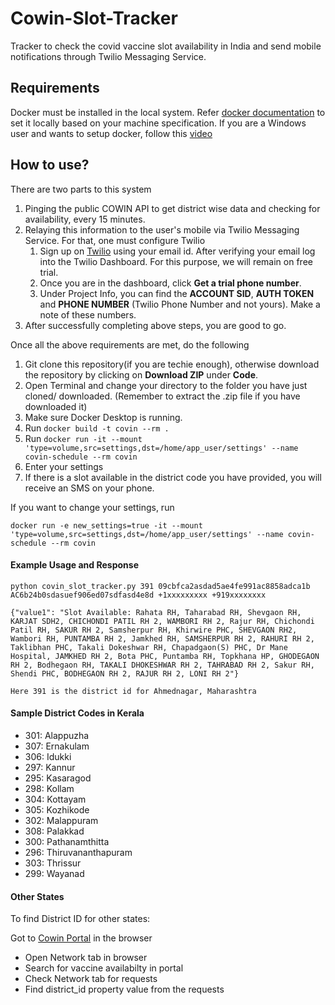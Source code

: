 # Cowin-Slot-Tracker
Tracker to check the covid vaccine slot availability in India and send mobile notifications through Twilio Messaging Service.

## Requirements
Docker must be installed in the local system. Refer [docker documentation](https://docs.docker.com/engine/install/) to set it locally based on your machine specification.
If you are a Windows user and wants to setup docker, follow this [video](
https://youtu.be/_9AWYlt86B8)
## How to use?
There are two parts to this system
1. Pinging the public COWIN API to get district wise data and checking for availability, every 15 minutes.
2. Relaying this information to the user's mobile via Twilio Messaging Service. For that, one must configure Twilio
    1. Sign up on [Twilio](https://www.twilio.com/) using your email id. After verifying your email log into the Twilio Dashboard. For this purpose, we will remain on free trial.
    2. Once you are in the dashboard, click **Get a trial phone number**.
    3. Under Project Info, you can find the **ACCOUNT SID**, **AUTH TOKEN** and **PHONE NUMBER** (Twilio Phone Number and not yours). Make a note of these numbers.
4. After successfully completing above steps, you are good to go.

Once all the above requirements are met, do the following
1. Git clone this repository(if you are techie enough), otherwise download the repository by clicking on **Download ZIP** under **Code**.
2. Open Terminal and change your directory to the folder you have just cloned/ downloaded. (Remember to extract the .zip file if you have downloaded it)
3. Make sure Docker Desktop is running.
4. Run `docker build -t covin --rm .`
5. Run `docker run -it --mount 'type=volume,src=settings,dst=/home/app_user/settings' --name covin-schedule --rm covin`
6. Enter your settings
7. If there is a slot available in the district code you have provided, you will receive an SMS on your phone.

If you want to change your settings, run 
```
docker run -e new_settings=true -it --mount 'type=volume,src=settings,dst=/home/app_user/settings' --name covin-schedule --rm covin
```

#### Example Usage and Response
```
python covin_slot_tracker.py 391 09cbfca2asdad5ae4fe991ac8858adca1b AC6b24b0sdasuef906ed07sdfasd4e8d +1xxxxxxxxx +919xxxxxxxx

{"value1": "Slot Available: Rahata RH, Taharabad RH, Shevgaon RH, KARJAT SDH2, CHICHONDI PATIL RH 2, WAMBORI RH 2, Rajur RH, Chichondi Patil RH, SAKUR RH 2, Samsherpur RH, Khirwire PHC, SHEVGAON RH2, Wambori RH, PUNTAMBA RH 2, Jamkhed RH, SAMSHERPUR RH 2, RAHURI RH 2, Taklibhan PHC, Takali Dokeshwar RH, Chapadgaon(S) PHC, Dr Mane Hospital, JAMKHED RH 2, Bota PHC, Puntamba RH, Topkhana HP, GHODEGAON RH 2, Bodhegaon RH, TAKALI DHOKESHWAR RH 2, TAHRABAD RH 2, Sakur RH, Shendi PHC, BODHEGAON RH 2, RAJUR RH 2, LONI RH 2"}

Here 391 is the district id for Ahmednagar, Maharashtra
```

#### Sample District Codes in Kerala
- 301: Alappuzha
- 307: Ernakulam
- 306: Idukki
- 297: Kannur
- 295: Kasaragod
- 298: Kollam
- 304: Kottayam
- 305: Kozhikode
- 302: Malappuram
- 308: Palakkad
- 300: Pathanamthitta
- 296: Thiruvananthapuram
- 303: Thrissur
- 299: Wayanad

#### Other States
To find District ID for other states:

Got to [Cowin Portal](https://www.cowin.gov.in/home) in the browser
- Open Network tab in browser
- Search for vaccine availabilty in portal
- Check Network tab for requests
- Find district_id property value from the requests
